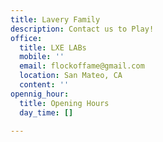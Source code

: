 ```yaml
---
title: Lavery Family
description: Contact us to Play!
office:
  title: LXE LABs
  mobile: ''
  email: flockoffame@gmail.com
  location: San Mateo, CA
  content: ''
opennig_hour:
  title: Opening Hours
  day_time: []

---
```

